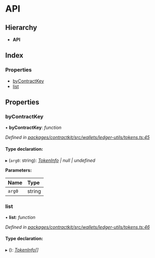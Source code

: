 # API

## Hierarchy

* **API**

## Index

### Properties

* [byContractKey](../interfaces/_wallets_ledger_utils_tokens_.api.md#bycontractkey)
* [list](../interfaces/_wallets_ledger_utils_tokens_.api.md#list)

## Properties

### byContractKey

• **byContractKey**: _function_

_Defined in_ [_packages/contractkit/src/wallets/ledger-utils/tokens.ts:45_](https://github.com/celo-org/celo-monorepo/blob/master/packages/contractkit/src/wallets/ledger-utils/tokens.ts#L45)

#### Type declaration:

▸ \(`arg0`: string\): [_TokenInfo_](../interfaces/_wallets_ledger_utils_tokens_.tokeninfo.md) _\| null \| undefined_

**Parameters:**

| Name | Type |
| :--- | :--- |
| `arg0` | string |

### list

• **list**: _function_

_Defined in_ [_packages/contractkit/src/wallets/ledger-utils/tokens.ts:46_](https://github.com/celo-org/celo-monorepo/blob/master/packages/contractkit/src/wallets/ledger-utils/tokens.ts#L46)

#### Type declaration:

▸ \(\): [_TokenInfo_](../interfaces/_wallets_ledger_utils_tokens_.tokeninfo.md)_\[\]_


